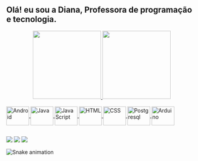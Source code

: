## Olá! eu sou a Diana, Professora de programação e tecnologia.
<div align="center">
  <a href="https://github.com/Prof-Diana">
  <img height="180em" src="https://github-readme-stats.vercel.app/api?username=Prof-Diana&show_icons=true&theme=dracula&include_all_commits=true&count_private=true"/>
  <img height="180em" src="https://github-readme-stats.vercel.app/api/top-langs/?username=Prof-Diana&layout=compact&langs_count=7&theme=dracula"/>
</div>
<div style="display: inline_block"><br>
  <img align="center" alt="Android" height="50" width="60" src="https://cdn.jsdelivr.net/gh/devicons/devicon/icons/android/android-original-wordmark.svg">
  <img align="center" alt="Java" height="50" width="60" src="https://cdn.jsdelivr.net/gh/devicons/devicon/icons/java/java-original-wordmark.svg">
  <img align="center" alt="JavaScript" height="50" width="60" src="https://cdn.jsdelivr.net/gh/devicons/devicon/icons/javascript/javascript-original.svg">
  <img align="center" alt="HTML" height="50" width="60" src="https://cdn.jsdelivr.net/gh/devicons/devicon/icons/html5/html5-original-wordmark.svg">
  <img align="center" alt="CSS" height="50" width="60" src="https://cdn.jsdelivr.net/gh/devicons/devicon/icons/css3/css3-original-wordmark.svg">
  <img align="center" alt="Postgresql" height="50" width="60" src="https://cdn.jsdelivr.net/gh/devicons/devicon/icons/postgresql/postgresql-original-wordmark.svg">
  <img align="center" alt="Arduino" height="50" width="60" src="https://cdn.jsdelivr.net/gh/devicons/devicon/icons/arduino/arduino-plain-wordmark.svg">
  
  
  ##
 
<div> 
  <a href="https://www.youtube.com/channel/UCF4qs_CMANA98nSA-04Y_5g" target="_blank"><img src="https://img.shields.io/badge/YouTube-FF0000?style=for-the-badge&logo=youtube&logoColor=white" target="_blank"></a>
     <a href = "mailto:professoradiananunes@gmail.com"><img src="https://img.shields.io/badge/-Gmail-%23333?style=for-the-badge&logo=gmail&logoColor=white" target="_blank"></a>
  <a href="https://www.linkedin.com/in/diana-nunes-31a129150/" target="_blank"><img src="https://img.shields.io/badge/-LinkedIn-%230077B5?style=for-the-badge&logo=linkedin&logoColor=white" target="_blank"></a> 
 
  ![Snake animation](https://github.com/Prof-Diana/Prof-Diana/blob/output/github-contribution-grid-snake.svg)
 
</div>
